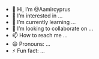 - 👋 Hi, I’m @Aamircyprus
- 👀 I’m interested in ...
- 🌱 I’m currently learning ...
- 💞️ I’m looking to collaborate on ...
- 📫 How to reach me ...
- 😄 Pronouns: ...
- ⚡ Fun fact: ...

<!---
Aamircyprus/Aamircyprus is a ✨ special ✨ repository because its `README.md` (this file) appears on your GitHub profile.
You can click the Preview link to take a look at your changes.
--->
